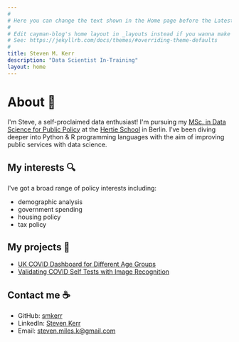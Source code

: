 ```yaml
---
#
# Here you can change the text shown in the Home page before the Latest Posts section.
#
# Edit cayman-blog's home layout in _layouts instead if you wanna make some changes
# See: https://jekyllrb.com/docs/themes/#overriding-theme-defaults
#
title: Steven M. Kerr
description: "Data Scientist In-Training"
layout: home
---
```


# About :wave:
I'm Steve, a self-proclaimed data enthusiast! I'm pursuing my [MSc. in Data Science for Public Policy](https://www.hertie-school.org/en/mds) at the [Hertie School](https://www.hertie-school.org/en/) in Berlin. I’ve been diving deeper into Python & R programming languages with the aim of improving public services with data science.

## My interests :mag:
I've got a broad range of policy interests including:
* demographic analysis
* government spending
* housing policy
* tax policy

## My projects :construction_worker:
* <a href="/projects.html#uk-covid-dashboard">UK COVID Dashboard for Different Age Groups</a>
* <a href="/projects.html#validating-covid-self-tests">Validating COVID Self Tests with Image Recognition</a>

## Contact me :coffee:
* GitHub: [smkerr](https://github.com/smkerr)
* LinkedIn: [Steven Kerr](https://www.linkedin.com/in/stevenmileskerr/)
* Email: [steven.miles.k@gmail.com](mailto:steven.miles.k@gmail.com)

